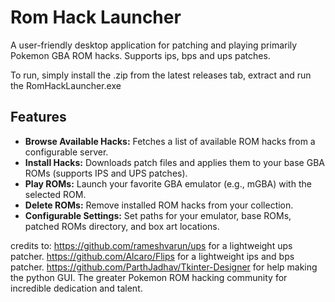 # Rom Hack Launcher

A user-friendly desktop application for patching and playing primarily Pokemon GBA ROM hacks.
Supports ips, bps and ups patches.

To run, simply install the .zip from the latest releases tab, extract and run the RomHackLauncher.exe

## Features

*   **Browse Available Hacks:** Fetches a list of available ROM hacks from a configurable server.
*   **Install Hacks:** Downloads patch files and applies them to your base GBA ROMs (supports IPS and UPS patches).
*   **Play ROMs:** Launch your favorite GBA emulator (e.g., mGBA) with the selected ROM.
*   **Delete ROMs:** Remove installed ROM hacks from your collection.
*   **Configurable Settings:** Set paths for your emulator, base ROMs, patched ROMs directory, and box art locations.

credits to:
https://github.com/rameshvarun/ups for a lightweight ups patcher.
https://github.com/Alcaro/Flips for a lightweight ips and bps patcher.
https://github.com/ParthJadhav/Tkinter-Designer for help making the python GUI.
The greater Pokemon ROM hacking community for incredible dedication and talent.
